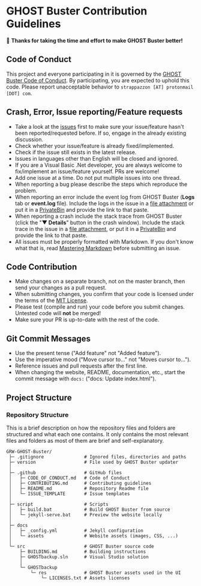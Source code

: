 # GHOST Buster Contribution Guidelines

:tada: **Thanks for taking the time and effort to make GHOST Buster better!**

## Code of Conduct

This project and everyone participating in it is governed by the [GHOST Buster Code of Conduct](./CODE_OF_CONDUCT.md). By participating, you are expected to uphold this code. Please report unacceptable behavior to `strappazzon [AT] protonmail [DOT] com`.

## Crash, Error, Issue reporting/Feature requests

* Take a look at the [issues](https://github.com/Strappazzon/GRW-GHOST-Buster/issues) first to make sure your issue/feature hasn't been reported/requested before. If so, engage in the already existing discussion.
* Check whether your issue/feature is already fixed/implemented.
* Check if the issue still exists in the latest release.
* Issues in languages other than English will be closed and ignored.
* If you are a Visual Basic .Net developer, you are always welcome to fix/implement an issue/feature yourself. PRs are welcome!
* Add one issue at a time. Do not put multiple issues into one thread.
* When reporting a bug please describe the steps which reproduce the problem.
* When reporting an error include the event log from GHOST Buster (**Logs** tab or **event.log** file). Include the logs in the issue in a [file attachment](https://help.github.com/en/github/managing-your-work-on-github/file-attachments-on-issues-and-pull-requests) or put it in a [PrivateBin](https://privatebin.net/) and provide the link to that paste.
* When reporting a crash include the stack trace from GHOST Buster (click the "**▼ Details**" button in the crash window). Include the stack trace in the issue in a [file attachment](https://help.github.com/en/github/managing-your-work-on-github/file-attachments-on-issues-and-pull-requests), or put it in a [PrivateBin](https://privatebin.net/) and provide the link to that paste.
* All issues must be properly formatted with Markdown. If you don't know what that is, read [Mastering Markdown](https://guides.github.com/features/mastering-markdown/) before submitting an issue.

## Code Contribution

* Make changes on a separate branch, not on the master branch, then send your changes as a pull request.
* When submitting changes, you confirm that your code is licensed under the terms of the [MIT License](https://opensource.org/licenses/MIT).
* Please test (compile and run) your code before you submit changes. Untested code will **not** be merged!
* Make sure your PR is up-to-date with the rest of the code.

## Git Commit Messages

* Use the present tense ("Add feature" not "Added feature").
* Use the imperative mood ("Move cursor to..." not "Moves cursor to...").
* Reference issues and pull requests after the first line.
* When changing the website, README, documentation, etc., start the commit message with `docs:` ("docs: Update index.html").

## Project Structure

### Repository Structure

This is a brief description on how the repository files and folders are structured and what each one contains. It only contains the most relevant files and folders as most of them are brief and self-explanatory.

```
GRW-GHOST-Buster/
 ├─ .gitignore               # Ignored files, directories and paths
 ├─ version                  # File used by GHOST Buster updater
 │
 ├─ .github                  # GitHub files
 │   ├─ CODE_OF_CONDUCT.md   # Code of Conduct
 │   ├─ CONTRIBUTING.md      # Contributing guidelines
 │   ├─ README.md            # Repository Readme file
 │   └─ ISSUE_TEMPLATE       # Issue templates
 │
 ├─ script                   # Scripts
 │   ├─ build.bat            # Build GHOST Buster from source
 │   └─ jekyll-serve.bat     # Preview the website locally
 │   
 ├─ docs
 │   ├─ _config.yml          # Jekyll configuration
 │   └─ assets               # Website assets (images, CSS, ...)
 │   
 └─ src                      # GHOST Buster source code
     ├─ BUILDING.md          # Building instructions
     ├─ GHOSTbackup.sln      # Visual Studio solution
     │
     └─ GHOSTbackup
         └─ res              # GHOST Buster assets used in the UI
             └─ LICENSES.txt # Assets licenses
```
